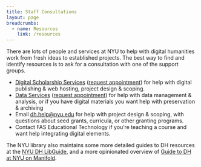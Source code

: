 ```yaml
---
title: Staff Consultations
layout: page
breadcrumbs:
  - name: Resources
    link: /resources
---
```


There are lots of people and services at NYU to help with digital humanities work from fresh ideas to established projects. The best way to find and identify resources is to ask for a consultation with one of the support groups.



* [Digital Scholarship Services](https://library.nyu.edu/departments/digital-scholarship-services/) ([request appointment](https://nyu.qualtrics.com/jfe/form/SV_2srvrbNYpL05GW9)) for help with digital publishing & web hosting, project design & scoping.
* [Data Services](https://guides.nyu.edu/dataservices) ([request appointment](https://guides.nyu.edu/appointment)) for help with data management & analysis, or if you have digital materials you want help with preservation & archiving
* Email [dh.help@nyu.edu](mailto:dh.help@nyu.edu) for help with project design & scoping, with questions about seed grants, curricula, or other granting programs.
* Contact FAS Educational Technology if you’re teaching a course and want help integrating digital elements.

The NYU library also maintains some more detailed guides to DH resources at the [NYU DH LibGuide](https://guides.nyu.edu/digital-humanities), and a more opinionated overview of [Guide to DH at NYU on Manifold](https://nyu.manifoldapp.org/projects/nyu-dh).
